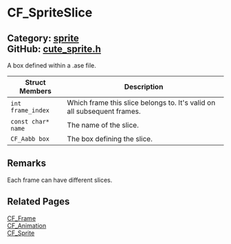 [//]: # (This file is automatically generated by Cute Framework's docs parser.)
[//]: # (Do not edit this file by hand!)
[//]: # (See: https://github.com/RandyGaul/cute_framework/blob/master/samples/docs_parser.cpp)
[](../header.md ':include')

# CF_SpriteSlice

Category: [sprite](/api_reference?id=sprite)  
GitHub: [cute_sprite.h](https://github.com/RandyGaul/cute_framework/blob/master/include/cute_sprite.h)  
---

A box defined within a .ase file.

Struct Members | Description
--- | ---
`int frame_index` | Which frame this slice belongs to. It's valid on all subsequent frames.
`const char* name` | The name of the slice.
`CF_Aabb box` | The box defining the slice.

## Remarks

Each frame can have different slices.

## Related Pages

[CF_Frame](/sprite/cf_frame.md)  
[CF_Animation](/sprite/cf_animation.md)  
[CF_Sprite](/sprite/cf_sprite.md)  
